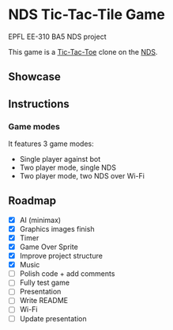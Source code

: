 # NDS Tic-Tac-Tile Game

EPFL EE-310 BA5 NDS project

This game is a [Tic-Tac-Toe](https://en.wikipedia.org/wiki/Tic-tac-toe) clone on the [NDS](https://en.wikipedia.org/wiki/Nintendo_DS).

## Showcase

<!-- TODO -->

## Instructions

<!-- TODO how to play + make build -->

### Game modes

It features 3 game modes:

* Single player against bot
* Two player mode, single NDS
* Two player mode, two NDS over Wi-Fi 

## Roadmap

- [X] AI (minimax)
- [X] Graphics images finish
- [X] Timer
- [X] Game Over Sprite
- [X] Improve project structure
- [X] Music
- [ ] Polish code + add comments
- [ ] Fully test game
- [ ] Presentation
- [ ] Write README
- [ ] Wi-Fi
- [ ] Update presentation
